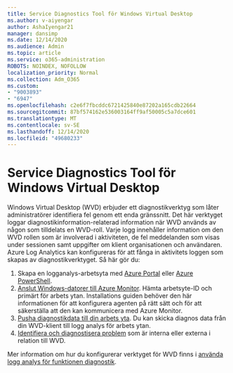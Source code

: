 ```yaml
---
title: Service Diagnostics Tool för Windows Virtual Desktop
ms.author: v-aiyengar
author: AshaIyengar21
manager: dansimp
ms.date: 12/14/2020
ms.audience: Admin
ms.topic: article
ms.service: o365-administration
ROBOTS: NOINDEX, NOFOLLOW
localization_priority: Normal
ms.collection: Adm_O365
ms.custom:
- "9003893"
- "6947"
ms.openlocfilehash: c2e6f7fbcddc6721425840e87202a165cdb22664
ms.sourcegitcommit: 87bf574162e536003164ff9af50005c5a7dce601
ms.translationtype: MT
ms.contentlocale: sv-SE
ms.lasthandoff: 12/14/2020
ms.locfileid: "49680233"
---
```

# <a name="service-diagnostics-tool-for-windows-virtual-desktop"></a>Service Diagnostics Tool för Windows Virtual Desktop

Windows Virtual Desktop (WVD) erbjuder ett diagnostikverktyg som låter administratörer identifiera fel genom ett enda gränssnitt. Det här verktyget loggar diagnostikinformation-relaterad information när WVD används av någon som tilldelats en WVD-roll. Varje logg innehåller information om den WVD rollen som är involverad i aktiviteten, de fel meddelanden som visas under sessionen samt uppgifter om klient organisationen och användaren. Azure Log Analytics kan konfigureras för att fånga in aktivitets loggen som skapas av diagnostikverktyget. Så här gör du:

1. Skapa en logganalys-arbetsyta med [Azure Portal](https://go.microsoft.com/fwlink/?linkid=2129500) eller [Azure PowerShell](https://go.microsoft.com/fwlink/?linkid=2129501).
1. [Anslut Windows-datorer till Azure Monitor](https://go.microsoft.com/fwlink/?linkid=2129913). Hämta arbetsyte-ID och primärt för arbets ytan. Installations guiden behöver den här informationen för att konfigurera agenten på rätt sätt och för att säkerställa att den kan kommunicera med Azure Monitor.
1. [Pusha diagnostikdata till din arbets yta](https://go.microsoft.com/fwlink/?linkid=2128284). Du kan skicka diagnos data från din WVD-klient till logg analys för arbets ytan.
1. [Identifiera och diagnostisera problem](https://go.microsoft.com/fwlink/?linkid=2128338) som är interna eller externa i relation till WVD.

Mer information om hur du konfigurerar verktyget för WVD finns i [använda logg analys för funktionen diagnostik](https://go.microsoft.com/fwlink/?linkid=2128084).
